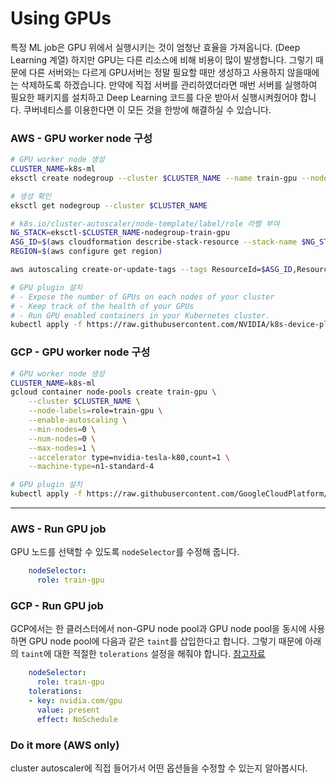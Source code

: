 # Using GPUs

특정 ML job은 GPU 위에서 실행시키는 것이 엄청난 효율을 가져옵니다. (Deep Learning 계열) 하지만 GPU는 다른 리소스에 비해 비용이 많이 발생합니다. 
그렇기 때문에 다른 서버와는 다르게 GPU서버는 정말 필요할 때만 생성하고 사용하지 않을때에는 삭제하도록 하겠습니다. 만약에 직접 서버를 관리하였더라면 매번 서버를 실행하여 필요한 패키지를 설치하고 
Deep Learning 코드를 다운 받아서 실행시켜줬어야 합니다. 쿠버네티스를 이용한다면 이 모든 것을 한방에 해결하실 수 있습니다.



### AWS - GPU worker node 구성
```bash
# GPU worker node 생성
CLUSTER_NAME=k8s-ml
eksctl create nodegroup --cluster $CLUSTER_NAME --name train-gpu --nodes-min 0 --nodes-max 1 --nodes 0 --node-labels "role=train-gpu" --node-type p3.2xlarge --asg-access

# 생성 확인
eksctl get nodegroup --cluster $CLUSTER_NAME

# k8s.io/cluster-autoscaler/node-template/label/role 라벨 부여
NG_STACK=eksctl-$CLUSTER_NAME-nodegroup-train-gpu
ASG_ID=$(aws cloudformation describe-stack-resource --stack-name $NG_STACK --logical-resource-id NodeGroup --query StackResourceDetail.PhysicalResourceId --output text)
REGION=$(aws configure get region)

aws autoscaling create-or-update-tags --tags ResourceId=$ASG_ID,ResourceType=auto-scaling-group,Key=k8s.io/cluster-autoscaler/node-template/label/role,Value=train-gpu,PropagateAtLaunch=true

# GPU plugin 설치 
# - Expose the number of GPUs on each nodes of your cluster
# - Keep track of the health of your GPUs
# - Run GPU enabled containers in your Kubernetes cluster.
kubectl apply -f https://raw.githubusercontent.com/NVIDIA/k8s-device-plugin/v1.11/nvidia-device-plugin.yml
```

### GCP - GPU worker node 구성

```bash
# GPU worker node 생성
CLUSTER_NAME=k8s-ml
gcloud container node-pools create train-gpu \
    --cluster $CLUSTER_NAME \
    --node-labels=role=train-gpu \
    --enable-autoscaling \
    --min-nodes=0 \
    --num-nodes=0 \
    --max-nodes=1 \
    --accelerator type=nvidia-tesla-k80,count=1 \
    --machine-type=n1-standard-4

# GPU plugin 설치 
kubectl apply -f https://raw.githubusercontent.com/GoogleCloudPlatform/container-engine-accelerators/stable/nvidia-driver-installer/cos/daemonset-preloaded.yaml
```

---

### AWS - Run GPU job

GPU 노드를 선택할 수 있도록 `nodeSelector`를 수정해 줍니다.

```yaml
    nodeSelector:
      role: train-gpu
```

### GCP - Run GPU job

GCP에서는 한 클러스터에서 non-GPU node pool과 GPU node pool을 동시에 사용하면 GPU node pool에 다음과 같은 `taint`를 삽입한다고 합니다. 그렇기 때문에 아래의 `taint`에 대한 적절한 `tolerations` 설정을 해줘야 합니다.
[참고자료](https://cloud.google.com/kubernetes-engine/docs/how-to/gpus#create)

```yaml
    nodeSelector:
      role: train-gpu
    tolerations:
    - key: nvidia.com/gpu
      value: present
      effect: NoSchedule
```

### Do it more (AWS only)

cluster autoscaler에 직접 들어가서 어떤 옵션들을 수정할 수 있는지 알아봅시다.
